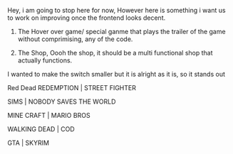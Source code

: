 Hey, i am going to stop here for now, However here is something i want us to work on improving once the frontend looks decent.

1. The Hover over game/ special ganme that plays the trailer of the game without comprimising, any of the code.

2. The Shop, Oooh the shop, it should be a multi functional shop that actually functions. 

I wanted to make the switch smaller but it is alright as it is, so it stands out


Red Dead REDEMPTION    |   STREET FIGHTER

SIMS             | NOBODY SAVES THE WORLD

MINE CRAFT  | MARIO BROS 

WALKING DEAD | COD 

GTA | SKYRIM